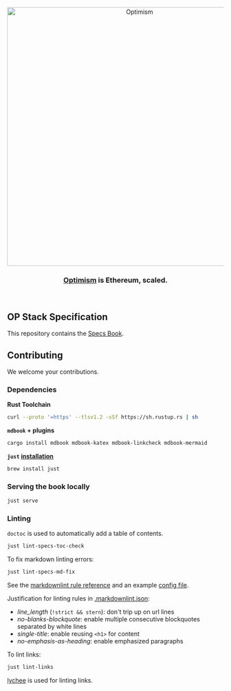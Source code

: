 <div align="center">
  <br /> 
  <br />
  <a href="https://optimism.io"><img alt="Optimism" src="https://raw.githubusercontent.com/ethereum-optimism/brand-kit/main/assets/svg/OPTIMISM-R.svg" width=600></a>
  <br />
  <h3><a href="https://optimism.io">Optimism</a> is Ethereum, scaled.</h3>
  <br />
</div>

## OP Stack Specification

This repository contains the [Specs Book](https://static.optimism.io/specs).

## Contributing

We welcome your contributions. 

### Dependencies

**Rust Toolchain**

```sh
curl --proto '=https' --tlsv1.2 -sSf https://sh.rustup.rs | sh
```

**`mdbook` + plugins**

```sh
cargo install mdbook mdbook-katex mdbook-linkcheck mdbook-mermaid
```

**`just` [installation](https://github.com/casey/just?tab=readme-ov-file#installation)**

```sh
brew install just
```

### Serving the book locally

```sh
just serve
```

### Linting

`doctoc` is used to automatically add a table of contents.

```sh
just lint-specs-toc-check
```

To fix markdown linting errors:

```sh
just lint-specs-md-fix
```

See the [markdownlint rule reference](https://github.com/DavidAnson/markdownlint/blob/main/doc/Rules.md)
and an example [config file](https://github.com/DavidAnson/markdownlint/blob/main/schema/.markdownlint.jsonc).

Justification for linting rules in
[.markdownlint.json](https://github.com/ethereum-optimism/specs/blob/main/.markdownlint.json):

- _line_length_ (`!strict && stern`): don't trip up on url lines
- _no-blanks-blockquote_: enable multiple consecutive blockquotes separated by white lines
- _single-title_: enable reusing `<h1>` for content
- _no-emphasis-as-heading_: enable emphasized paragraphs

To lint links:

```sh
just lint-links
```

[lychee](https://github.com/lycheeverse/lychee) is used for linting links.
